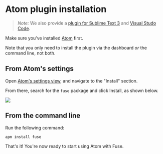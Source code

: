 # Atom plugin installation

> *Note:* We also provide a [plugin for Sublime Text 3](sublime-plugin.md) and [Visual Studo Code](visual-studio-code-plugin.md).

Make sure you've installed [Atom](https://atom.io/) first.

Note that you only need to install the plugin via the dashboard *or* the command line, not both.

## From Atom's settings

Open [Atom's settings view](http://flight-manual.atom.io/getting-started/sections/atom-basics/#settings-and-preferences), and navigate to the "Install" section.

From there, search for the `fuse` package and click Install, as shown below.

<img class="img-responsive img-rounded" src="../../media/atom-install-fuse-package.png" />

## From the command line

Run the following command:

	apm install fuse

	
That's it! You're now ready to start using Atom with Fuse.
